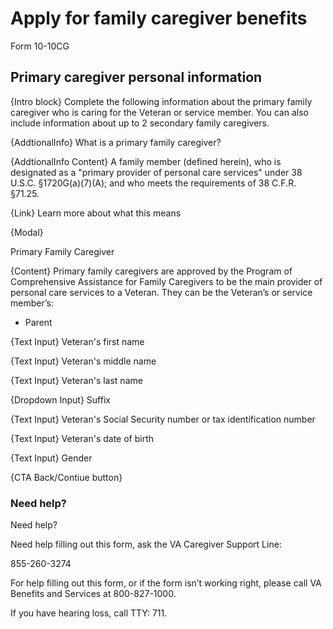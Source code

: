 # Apply for family caregiver benefits
Form 10-10CG

## Primary caregiver personal information

{Intro block} Complete the following information about the primary family caregiver who is caring for the Veteran or service member. You can also include information about up to 2 secondary family caregivers.

{AddtionalInfo} What is a primary family caregiver?

{AddtionalInfo Content} A family member (defined herein), who is designated as a "primary provider of personal care services" under 38 U.S.C. §1720G(a)(7)(A); and who meets the requirements of 38 C.F.R. §71.25.

{Link} Learn more about what this means 

{Modal} 

Primary Family Caregiver

{Content} Primary family caregivers are approved by the Program of Comprehensive Assistance for Family Caregivers to be the main provider of personal care services to a Veteran. They can be the Veteran’s or service member’s:

- Parent

{Text Input} Veteran's first name

{Text Input} Veteran's middle name 

{Text Input} Veteran's last name 

{Dropdown Input} Suffix 

{Text Input} Veteran's Social Security number or tax identification number

{Text Input} Veteran's date of birth

{Text Input} Gender

{CTA Back/Contiue button} 


### Need help?  

Need help?

Need help filling out this form,  ask the VA Caregiver Support Line: 

855-260-3274

For help filling out this form, or if the form isn’t working right, 
please call VA Benefits and Services at 800-827-1000.

If you have hearing loss, call TTY: 711.
